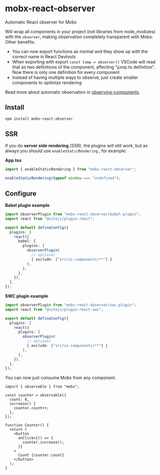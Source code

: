 # mobx-react-observer

Automatic React observer for Mobx

Will wrap all components in your project (not libraries from node_modules) with the `observer`, making observation completely transparent with Mobx. Other benefits:

- You can now export functions as normal and they show up with the correct name in React Devtools
- When exporting with export `const Comp = observer()` VSCode will read that as two definitions of the component, affecting "jump to definition". Now there is only one definition for every component
- Instead of having multiple ways to observe, just create smaller components to optimize rendering

Read more about automatic observation in [observing-components](https://github.com/christianalfoni/observing-components).

## Install

```sh
npm install mobx-react-observer
```

## SSR

If you do **server side rendering** (SSR), the plugins will still work, but as always you should use `enableStaticRendering` , for example:

**App.tsx**

```ts
import { enableStaticRendering } from "mobx-react-observer";

enableStaticRendering(typeof window === "undefined");
```

## Configure

**Babel plugin example**

```ts
import observerPlugin from "mobx-react-observer/babel-plugin";
import react from "@vitejs/plugin-react";

export default defineConfig({
  plugins: [
    react({
      babel: {
        plugins: [
          observerPlugin(
            // optional
            { exclude: ["src/ui-components/**"] }
          ),
        ],
      },
    }),
  ],
});
```

**SWC plugin example**

```ts
import observerPlugin from "mobx-react-observer/swc-plugin";
import react from "@vitejs/plugin-react-swc";

export default defineConfig({
  plugins: [
    react({
      plugins: [
        observerPlugin(
          // optional
          { exclude: ["src/ui-components/**"] }
        ),
      ],
    }),
  ],
});
```

You can now just consume Mobx from any component.

```tsx
import { observable } from "mobx";

const counter = observable({
  count: 0,
  increase() {
    counter.count++;
  },
});

function Counter() {
  return (
    <button
      onClick={() => {
        counter.increase();
      }}
    >
      Count {counter.count}
    </button>
  );
}
```
